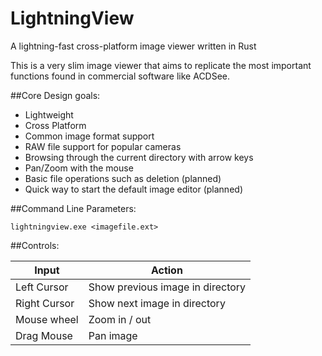 # LightningView
 A lightning-fast cross-platform image viewer written in Rust

This is a very slim image viewer that aims to replicate the most important functions found in commercial software like ACDSee.

##Core Design goals:

* Lightweight
* Cross Platform
* Common image format support
* RAW file support for popular cameras
* Browsing through the current directory with arrow keys
* Pan/Zoom with the mouse
* Basic file operations such as deletion (planned)
* Quick way to start the default image editor (planned)

##Command Line Parameters:

```
lightningview.exe <imagefile.ext>
```

##Controls:

| Input | Action |
| ----------- | ----------- |
| Left Cursor | Show previous image in directory |
| Right Cursor | Show next image in directory | 
| Mouse wheel | Zoom in / out |
| Drag Mouse | Pan image|



